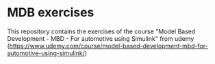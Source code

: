 # MDB exercises
This repository contains the exercises of the course "Model Based Development - MBD - For automotive using Simulink" from udemy (https://www.udemy.com/course/model-based-development-mbd-for-automotive-using-simulink/)

